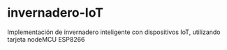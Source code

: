 # invernadero-IoT
Implementación de invernadero inteligente con dispositivos IoT, utilizando tarjeta nodeMCU ESP8266 
